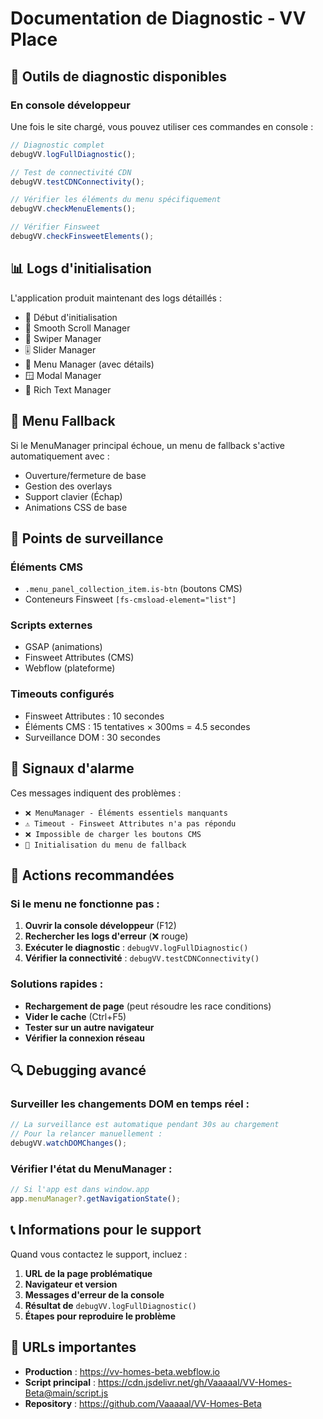 # Documentation de Diagnostic - VV Place

## 🔧 Outils de diagnostic disponibles

### En console développeur

Une fois le site chargé, vous pouvez utiliser ces commandes en console :

```javascript
// Diagnostic complet
debugVV.logFullDiagnostic();

// Test de connectivité CDN
debugVV.testCDNConnectivity();

// Vérifier les éléments du menu spécifiquement
debugVV.checkMenuElements();

// Vérifier Finsweet
debugVV.checkFinsweetElements();
```

## 📊 Logs d'initialisation

L'application produit maintenant des logs détaillés :

- 🚀 Début d'initialisation
- 📜 Smooth Scroll Manager
- 🎠 Swiper Manager  
- 🎚️ Slider Manager
- 🍔 Menu Manager (avec détails)
- 🪟 Modal Manager
- 📝 Rich Text Manager

## 🔄 Menu Fallback

Si le MenuManager principal échoue, un menu de fallback s'active automatiquement avec :
- Ouverture/fermeture de base
- Gestion des overlays
- Support clavier (Échap)
- Animations CSS de base

## 🎯 Points de surveillance

### Éléments CMS
- `.menu_panel_collection_item.is-btn` (boutons CMS)
- Conteneurs Finsweet `[fs-cmsload-element="list"]`

### Scripts externes
- GSAP (animations)
- Finsweet Attributes (CMS)
- Webflow (plateforme)

### Timeouts configurés
- Finsweet Attributes : 10 secondes
- Éléments CMS : 15 tentatives × 300ms = 4.5 secondes
- Surveillance DOM : 30 secondes

## 🚨 Signaux d'alarme

Ces messages indiquent des problèmes :

- `❌ MenuManager - Éléments essentiels manquants`
- `⚠️ Timeout - Finsweet Attributes n'a pas répondu`
- `❌ Impossible de charger les boutons CMS`
- `🔄 Initialisation du menu de fallback`

## 📱 Actions recommandées

### Si le menu ne fonctionne pas :

1. **Ouvrir la console développeur** (F12)
2. **Rechercher les logs d'erreur** (❌ rouge)
3. **Exécuter le diagnostic** : `debugVV.logFullDiagnostic()`
4. **Vérifier la connectivité** : `debugVV.testCDNConnectivity()`

### Solutions rapides :

- **Rechargement de page** (peut résoudre les race conditions)
- **Vider le cache** (Ctrl+F5)
- **Tester sur un autre navigateur**
- **Vérifier la connexion réseau**

## 🔍 Debugging avancé

### Surveiller les changements DOM en temps réel :
```javascript
// La surveillance est automatique pendant 30s au chargement
// Pour la relancer manuellement :
debugVV.watchDOMChanges();
```

### Vérifier l'état du MenuManager :
```javascript
// Si l'app est dans window.app
app.menuManager?.getNavigationState();
```

## 📞 Informations pour le support

Quand vous contactez le support, incluez :

1. **URL de la page problématique**
2. **Navigateur et version**
3. **Messages d'erreur de la console**
4. **Résultat de** `debugVV.logFullDiagnostic()`
5. **Étapes pour reproduire le problème**

## 🔗 URLs importantes

- **Production** : https://vv-homes-beta.webflow.io
- **Script principal** : https://cdn.jsdelivr.net/gh/Vaaaaal/VV-Homes-Beta@main/script.js
- **Repository** : https://github.com/Vaaaaal/VV-Homes-Beta
